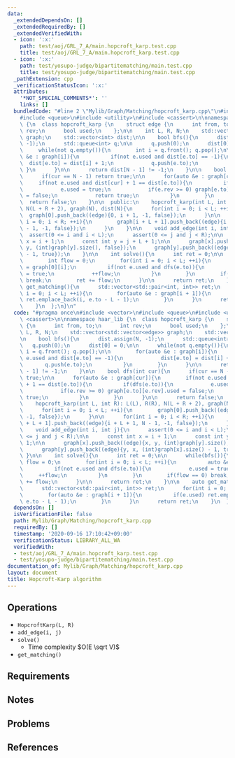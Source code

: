```yaml
---
data:
  _extendedDependsOn: []
  _extendedRequiredBy: []
  _extendedVerifiedWith:
  - icon: ':x:'
    path: test/aoj/GRL_7_A/main.hopcroft_karp.test.cpp
    title: test/aoj/GRL_7_A/main.hopcroft_karp.test.cpp
  - icon: ':x:'
    path: test/yosupo-judge/bipartitematching/main.test.cpp
    title: test/yosupo-judge/bipartitematching/main.test.cpp
  _pathExtension: cpp
  _verificationStatusIcon: ':x:'
  attributes:
    '*NOT_SPECIAL_COMMENTS*': ''
    links: []
  bundledCode: "#line 2 \"Mylib/Graph/Matching/hopcroft_karp.cpp\"\n#include <vector>\n\
    #include <queue>\n#include <utility>\n#include <cassert>\n\nnamespace haar_lib\
    \ {\n  class hopcroft_karp {\n    struct edge {\n      int from, to;\n      int\
    \ rev;\n      bool used;\n    };\n\n    int L, R, N;\n    std::vector<std::vector<edge>>\
    \ graph;\n    std::vector<int> dist;\n\n    bool bfs(){\n      dist.assign(N,\
    \ -1);\n      std::queue<int> q;\n\n      q.push(0);\n      dist[0] = 0;\n\n \
    \     while(not q.empty()){\n        int i = q.front(); q.pop();\n\n        for(auto\
    \ &e : graph[i]){\n          if(not e.used and dist[e.to] == -1){\n          \
    \  dist[e.to] = dist[i] + 1;\n            q.push(e.to);\n          }\n       \
    \ }\n      }\n\n      return dist[N - 1] != -1;\n    }\n\n    bool dfs(int cur){\n\
    \      if(cur == N - 1) return true;\n\n      for(auto &e : graph[cur]){\n   \
    \     if(not e.used and dist[cur] + 1 == dist[e.to]){\n          if(dfs(e.to)){\n\
    \            e.used = true;\n            if(e.rev >= 0) graph[e.to][e.rev].used\
    \ = false;\n            return true;\n          }\n        }\n      }\n\n    \
    \  return false;\n    }\n\n  public:\n    hopcroft_karp(int L, int R): L(L), R(R),\
    \ N(L + R + 2), graph(N), dist(N){\n      for(int i = 0; i < L; ++i){\n      \
    \  graph[0].push_back((edge){0, i + 1, -1, false});\n      }\n\n      for(int\
    \ i = 0; i < R; ++i){\n        graph[i + L + 1].push_back((edge){i + L + 1, N\
    \ - 1, -1, false});\n      }\n    }\n\n    void add_edge(int i, int j){\n    \
    \  assert(0 <= i and i < L);\n      assert(0 <= j and j < R);\n\n      const int\
    \ x = i + 1;\n      const int y = j + L + 1;\n\n      graph[x].push_back((edge){x,\
    \ y, (int)graph[y].size(), false});\n      graph[y].push_back((edge){y, x, (int)graph[x].size()\
    \ - 1, true});\n    }\n\n    int solve(){\n      int ret = 0;\n\n      while(bfs()){\n\
    \        int flow = 0;\n        for(int i = 0; i < L; ++i){\n          auto &e\
    \ = graph[0][i];\n          if(not e.used and dfs(e.to)){\n            e.used\
    \ = true;\n            ++flow;\n          }\n        }\n        if(flow == 0)\
    \ break;\n        ret += flow;\n      }\n\n      return ret;\n    }\n\n    auto\
    \ get_matching(){\n      std::vector<std::pair<int, int>> ret;\n      for(int\
    \ i = 0; i < L; ++i){\n        for(auto &e : graph[i + 1]){\n          if(e.used)\
    \ ret.emplace_back(i, e.to - L - 1);\n        }\n      }\n      return ret;\n\
    \    }\n  };\n}\n"
  code: "#pragma once\n#include <vector>\n#include <queue>\n#include <utility>\n#include\
    \ <cassert>\n\nnamespace haar_lib {\n  class hopcroft_karp {\n    struct edge\
    \ {\n      int from, to;\n      int rev;\n      bool used;\n    };\n\n    int\
    \ L, R, N;\n    std::vector<std::vector<edge>> graph;\n    std::vector<int> dist;\n\
    \n    bool bfs(){\n      dist.assign(N, -1);\n      std::queue<int> q;\n\n   \
    \   q.push(0);\n      dist[0] = 0;\n\n      while(not q.empty()){\n        int\
    \ i = q.front(); q.pop();\n\n        for(auto &e : graph[i]){\n          if(not\
    \ e.used and dist[e.to] == -1){\n            dist[e.to] = dist[i] + 1;\n     \
    \       q.push(e.to);\n          }\n        }\n      }\n\n      return dist[N\
    \ - 1] != -1;\n    }\n\n    bool dfs(int cur){\n      if(cur == N - 1) return\
    \ true;\n\n      for(auto &e : graph[cur]){\n        if(not e.used and dist[cur]\
    \ + 1 == dist[e.to]){\n          if(dfs(e.to)){\n            e.used = true;\n\
    \            if(e.rev >= 0) graph[e.to][e.rev].used = false;\n            return\
    \ true;\n          }\n        }\n      }\n\n      return false;\n    }\n\n  public:\n\
    \    hopcroft_karp(int L, int R): L(L), R(R), N(L + R + 2), graph(N), dist(N){\n\
    \      for(int i = 0; i < L; ++i){\n        graph[0].push_back((edge){0, i + 1,\
    \ -1, false});\n      }\n\n      for(int i = 0; i < R; ++i){\n        graph[i\
    \ + L + 1].push_back((edge){i + L + 1, N - 1, -1, false});\n      }\n    }\n\n\
    \    void add_edge(int i, int j){\n      assert(0 <= i and i < L);\n      assert(0\
    \ <= j and j < R);\n\n      const int x = i + 1;\n      const int y = j + L +\
    \ 1;\n\n      graph[x].push_back((edge){x, y, (int)graph[y].size(), false});\n\
    \      graph[y].push_back((edge){y, x, (int)graph[x].size() - 1, true});\n   \
    \ }\n\n    int solve(){\n      int ret = 0;\n\n      while(bfs()){\n        int\
    \ flow = 0;\n        for(int i = 0; i < L; ++i){\n          auto &e = graph[0][i];\n\
    \          if(not e.used and dfs(e.to)){\n            e.used = true;\n       \
    \     ++flow;\n          }\n        }\n        if(flow == 0) break;\n        ret\
    \ += flow;\n      }\n\n      return ret;\n    }\n\n    auto get_matching(){\n\
    \      std::vector<std::pair<int, int>> ret;\n      for(int i = 0; i < L; ++i){\n\
    \        for(auto &e : graph[i + 1]){\n          if(e.used) ret.emplace_back(i,\
    \ e.to - L - 1);\n        }\n      }\n      return ret;\n    }\n  };\n}\n"
  dependsOn: []
  isVerificationFile: false
  path: Mylib/Graph/Matching/hopcroft_karp.cpp
  requiredBy: []
  timestamp: '2020-09-16 17:10:42+09:00'
  verificationStatus: LIBRARY_ALL_WA
  verifiedWith:
  - test/aoj/GRL_7_A/main.hopcroft_karp.test.cpp
  - test/yosupo-judge/bipartitematching/main.test.cpp
documentation_of: Mylib/Graph/Matching/hopcroft_karp.cpp
layout: document
title: Hopcroft-Karp algorithm
---
```


## Operations

- `HopcroftKarp(L, R)`
- `add_edge(i, j)`
- `solve()`
	- Time complexity $O(E \sqrt V)$
- `get_matching()`

## Requirements

## Notes

## Problems

## References
